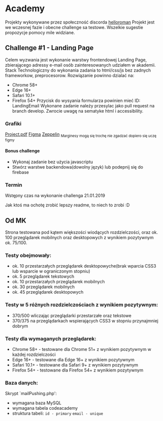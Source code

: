 ﻿# Academy
Projekty wykonywane przez społeczność discorda
[helloroman](https://discordapp.com/invite/VTyJc9N)
Projekt jest we wczesnej fazie i obecne challenge sa testowe. Wszelkie sugestie propozycje pomocy mile widziane.

## Challenge #1 - Landing Page
Celem wyzwania jest wykonanie warstwy frontendowej Landing Page, zbierającego adressy e-mail osób zainteresowanych udziałem w akademii.
Stack Technologiczny do wykonania zadania to html/css/js bez zadnych frameworkow, preprocesorow.
Rozwiązanie powinno dzialać na:
* Chrome 58+
* Edge  16+
* Safari 10.1+
* Firefox 54+
Przycisk do wysyania formularza powinien mieć ID: LandingEmail
Wykonane zadanie należy przesylac jako pull request na branch develop.
Zwrocie uwagę na sematyke html i accessibility.

### Grafiki
[Project.pdf](/assets/Layout.pdf})
[Figma](https://www.figma.com/file/gCTf2Ux96ETR0DMxr6T2m039/LandingPage?node-id=1%3A13)
[Zeppelin](https://zpl.io/boKzeQv)
<sub> Marginesy mogą się trochę nie zgadzać dopiero się uczę figmy</sub>
#### Bonus challenge
* Wykonaj zadanie bez użycia javascriptu
* Stwórz warstwe backendowa(dowolny język) lub podepnij się do firebase
### Termin
Wstępny czas na wykonanie challenga 21.01.2019


Jak ktoś ma ochotę zrobić lepszy readme, to niech to zrobi :D

## Od MK

Strona testowana pod kątem większości wiodących rozdzielczości, oraz ok. 100 przeglądarek mobilnych oraz desktopowych z wynikiem pozytywnym ok. 75/100.
### Testy obejmowały:
* ok. 10 przestarzałych przeglądarek desktopowyche(brak wparcia CSS3 lub wsparcie w ograniczonym stopniu)
* ok. 5 przeglądarek tekstowych
* ok. 10 przestarzałych przeglądarek mobilnych
* ok. 30 przeglądarek mobilnych
* ok. 45 przeglądarek desktopowych

### Testy w 5 różnych rozdzielczościach z wynikiem pozytywnym:
* 370/500 wliczając przeglądarki przestarzałe oraz tekstowe
* 370/375 na przeglądarkach wspierających CSS3 w stopniu przynajmniej dobrym

### Testy dla wymaganych przeglądarek:
* Chrome 58+ - testowane dla Chrome 51+ z wynikiem pozytywnym w każdej rozdzielczości
* Edge  16+ - testowane dla Edge 16+ z wynikiem pozytywnym
* Safari 10.1+ - testowane dla Safari 9+ z wynikiem pozytywnym
* Firefox 54+ - testowane dla Firefox 54+ z wynikiem pozytywnym

### Baza danych:
Skrypt `mailPushing.php':
* wymagana baza MySQL
* wymagana tabela codeacademy
* struktura tabeli:
`id - primary`
`email - unique`